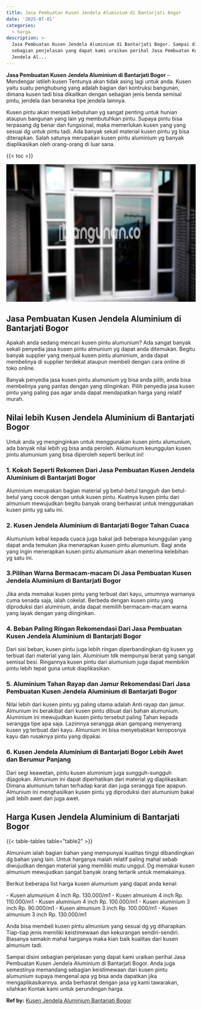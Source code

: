 ```yaml
---
title: Jasa Pembuatan Kusen Jendela Aluminium di Bantarjati Bogor
date: '2025-07-01'
categories:
  - harga
description: >-
  Jasa Pembuatan Kusen Jendela Aluminium di Bantarjati Bogor. Sampai disini
  sebagian penjelasan yang dapat kami uraikan perihal Jasa Pembuatan Kusen
  Jendela Al...
---
```


**Jasa Pembuatan Kusen Jendela Aluminium di Bantarjati Bogor** – Mendengar istileh kusen Tentunya akan tidak asing lagi untuk anda. Kusen yaitu suatu penghubung yang adalah bagian dari kontruksi bangunan, dimana kusen tadi bisa dikaitkan dengan sebagian jenis benda semisal pintu, jendela dan beraneka tipe jendela lainnya.

Kusen pintu akan menjadi kebutuhan yg sangat penting untuk hunian ataupun bangunan yang lain yg membutuhkan pintu. Supaya pintu bisa terpasang dg benar dan fungsional, maka memerlukan kusen yang yang sesuai dg untuk pintu tadi. Ada banyak sekali material kusen pintu yg bisa diterapkan. Salah satunya merupakan kusen pintu aluminium yg banyak diaplikasikan oleh orang-orang di luar sana.

{{< toc >}}

![Jasa Pembuatan Kusen Jendela Aluminium di Bantarjati Bogor](/images/harga-kusen-jendela-alumunium-33.png)

## Jasa Pembuatan Kusen Jendela Aluminium di Bantarjati Bogor

Apakah anda sedang mencari kusen pintu alumunium? Ada sangat banyak sekali penyedia jasa kusen pintu almunium yg dapat anda ditemukan. Begitu banyak supplier yang menjual kusen pintu aluminium, anda dapat membelinya di supplier terdekat ataupun membeli dengan cara online di toko online.

Banyak penyedia jasa kusen pintu alumunium yg bisa anda pilih, anda bisa membelinya yang pantas dengan yang diinginkan. Pilih penyedia jasa kusen pintu yang paling pas agar anda dapat mendapatkan harga yang relatif murah.

## Nilai lebih Kusen Jendela Aluminium di Bantarjati Bogor

Untuk anda yg menginginkan untuk menggunakan kusen pintu alumunium, ada banyak nilai lebih yg bisa anda peroleh. Alumunium keunggulan kusen pintu alumunium yang bisa diperoleh seperti berikut ini!

### 1\. Kokoh Seperti Rekomen Dari Jasa Pembuatan Kusen Jendela Aluminium di Bantarjati Bogor

Aluminium merupakan bagian material yg betul-betul tangguh dan betul-betul yang cocok dengan untuk kusen pintu. Kuatnya kusen pintu dari almunium mewujudkan begitu banyak orang berhasrat untuk menggunakan kusen pintu yg satu ini.

### 2\. Kusen Jendela Aluminium di Bantarjati Bogor Tahan Cuaca

Alumunium kebal kepada cuaca juga bakal jadi beberapa keunggulan yang dapat anda temukan jika menerapkan kusen pintu alumunium. Bagi anda yang ingin menerapkan kusen pintu alumunium akan menerima kelebihan yg satu ini.

### 3.Pilihan Warna Bermacam-macam Di Jasa Pembuatan Kusen Jendela Aluminium di Bantarjati Bogor

Jika anda memakai kusen pintu yang terbuat dari kayu, umumnya warnanya cuma senada saja, ialah cokelat. Berbeda dengan kusen pintu yang diproduksi dari aluminium, anda dapat memilih bermacam-macam warna yang layak dengan yang diinginkan.

### 4\. Beban Paling Ringan Rekomendasi Dari Jasa Pembuatan Kusen Jendela Aluminium di Bantarjati Bogor

Dari sisi beban, kusen pintu juga lebih ringan diperbandingkan dg kusen yg terbuat dari material yang lain. Aluminium tdk mempunyai berat yang sangat semisal besi. Ringannya kusen pintu dari alumunium juga dapat membikin pintu lebih tepat guna untuk diaplikasikan.

### 5\. Aluminium Tahan Rayap dan Jamur Rekomendasi Dari Jasa Pembuatan Kusen Jendela Aluminium di Bantarjati Bogor

Nilai lebih dari kusen pintu yg paling utama adalah Anti rayap dan jamur. Almunium ini berakibat dari kusen pintu dibuat dari bahan alumunium. Aluminium ini mewujudkan kusen pintu tersebut paling Tahan kepada serangga tipe apa saja. Lazimnya serangga akan gampang menyerang kusen yg terbuat dari kayu. Almunium ini bisa menyebabkan keroposnya kayu dan rusaknya pintu yang dipakai.

### 6\. Kusen Jendela Aluminium di Bantarjati Bogor Lebih Awet dan Berumur Panjang

Dari segi keawetan, pintu kusen aluminium juga sungguh-sungguh dijagokan. Almunium ini dapat diperhatikan dari material yg diaplikasikan. Dimana alumunium tahan terhadap karat dan juga serangga tipe apapun. Almunium ini menghasilkan kusen pintu yg diproduksi dari alumunium bakal jadi lebih awet dan juga awet.

## Harga Kusen Jendela Aluminium di Bantarjati Bogor

{{< table-tables table="table2" >}}

Almunium ialah bagian bahan yang mempunyai kualitas tinggi dibandingkan dg bahan yang lain. Untuk harganya malah relatif paling mahal sebab diwujudkan dengan material yang memiliki mutu unggul. Dg memakai kusen almunium mewujudkan sangat banyak orang tertarik untuk memakainya.

Berikut beberapa list harga kusen alumunium yang dapat anda kenal:

\- Kusen alumunium 4 inch Rp. 130.000/m1 - Kusen almunium 4 inch Rp. 110.000/m1 - Kusen aluminium 4 inch Rp. 100.000/m1 - Kusen aluminium 3 inch Rp. 90.000/m1 - Kusen almunium 3 inch Rp. 100.000/m1 - Kusen almunium 3 inch Rp. 130.000/m1

Anda bisa membeli kusen pintu almunium yang sesuai dg yg diharapkan. Tiap-tiap jenis memiliki keistimewaan dan kekurangan sendiri-sendiri. Biasanya semakin mahal harganya maka kian baik kualitas dari kusen almunium tadi.

Sampai disini sebagian penjelasan yang dapat kami uraikan perihal Jasa Pembuatan Kusen Jendela Aluminium di Bantarjati Bogor. Anda juga semestinya memandang sebagian keistimewaan dari kusen pintu alumunium supaya mengenal apa yg bisa anda dapatkan jika mengaplikasikannya. anda berhasrat dengan jasa yg kami tawarakan, silahkan Kontak kami untuk perundingan harga.

**Ref by:** [Kusen Jendela Aluminium Bantarjati Bogor](https://id.wikipedia.org/wiki/Kusen)
